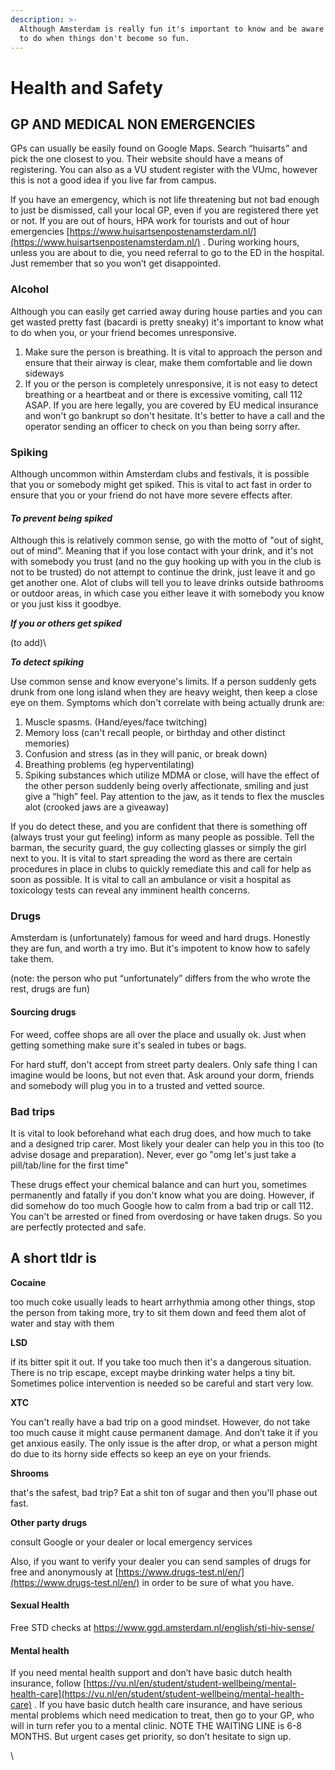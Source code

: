```yaml
---
description: >-
  Although Amsterdam is really fun it's important to know and be aware of what
  to do when things don't become so fun.
---
```


# Health and Safety

## GP AND MEDICAL NON EMERGENCIES

GPs can usually be easily found on Google Maps. Search “huisarts” and pick the one closest to you. Their website should have a means of registering. You can also as a VU student register with the VUmc, however this is not a good idea if you live far from campus.&#x20;

If you have an emergency, which is not life threatening but not bad enough to just be dismissed, call your local GP, even if you are registered there yet or not. If you are out of hours, HPA work for tourists and out of hour emergencies [https://www.huisartsenpostenamsterdam.nl/](https://www.huisartsenpostenamsterdam.nl/) . During working hours, unless you are about to die, you need referral to go to the ED in the hospital. Just remember that so you won’t get disappointed.

### Alcohol

Although you can easily get carried away during house parties and you can get wasted pretty fast (bacardi is pretty sneaky) it's important to know what to do when you, or your friend becomes unresponsive.

1. Make sure the person is breathing. It is vital to approach the person and ensure that their airway is clear, make them comfortable and lie down sideways
2. If you or the person is completely unresponsive, it is not easy to detect breathing or a heartbeat and or there is excessive vomiting, call 112 ASAP. If you are here legally, you are covered by EU medical insurance and won't go bankrupt so don't hesitate. It's better to have a call and the operator sending an officer to check on you than being sorry after.

### Spiking

Although uncommon within Amsterdam clubs and festivals, it is possible that you or somebody might get spiked. This is vital to act fast in order to ensure that you or your friend do not have more severe effects after.

#### _To prevent being spiked_

&#x20;Although this is relatively common sense, go with the motto of "out of sight, out of mind". Meaning that if you lose contact with your drink, and it's not with somebody you trust (and no the guy hooking up with you in the club is not to be trusted) do not attempt to continue the drink, just leave it and go get another one. Alot of clubs will tell you to leave drinks outside bathrooms or outdoor areas, in which case you either leave it with somebody you know or you just kiss it goodbye.

_**If you or others get spiked**_

(to add)\


_**To detect spiking**_

Use common sense and know everyone's limits. If a person suddenly gets drunk from one long island when they are heavy weight, then keep a close eye on them. Symptoms which don't correlate with being actually drunk are:

1. Muscle spasms. (Hand/eyes/face twitching)
2. Memory loss (can't recall people, or birthday and other distinct memories)
3. Confusion and stress (as in they will panic, or break down)
4. Breathing problems (eg hyperventilating)
5. Spiking substances which utilize MDMA or close, will have the effect of the other person suddenly being overly affectionate, smiling and just give a “high” feel. Pay attention to the jaw, as it tends to flex the muscles alot (crooked jaws are a giveaway)

If you do detect these, and you are confident that there is something off (always trust your gut feeling) inform as many people as possible. Tell the barman, the security guard, the guy collecting glasses or simply the girl next to you. It is vital to start spreading the word as there are certain procedures in place in clubs to quickly remediate this and call for help as soon as possible. It is vital  to call an ambulance or visit a hospital as toxicology tests can reveal any imminent health concerns.

### Drugs

Amsterdam is (unfortunately) famous for weed and hard drugs. Honestly they are fun, and worth a try imo. But it's impotent to know how to safely take them.&#x20;

(note: the person who put “unfortunately” differs from the who wrote the rest, drugs are fun)

#### Sourcing drugs

For weed, coffee shops are all over the place and usually ok. Just when getting something make sure it's sealed in tubes or bags.

For hard stuff, don't accept from street party dealers. Only safe thing I can imagine would be loons, but not even that. Ask around your dorm, friends and somebody will plug you in to a trusted and vetted source.

### Bad trips

It is vital to look beforehand what each drug does, and how much to take and a designed trip carer. Most likely your dealer can help you in this too (to advise dosage and preparation). Never, ever go "omg let's just take a pill/tab/line for the first time"

These drugs effect your chemical balance and can hurt you, sometimes permanently and fatally if you don't know what you are doing. However, if did somehow do too much Google how to calm from a bad trip or call 112. You can't be arrested or fined from overdosing or have taken drugs. So you are perfectly protected and safe.

## A short tldr is

**Cocaine**&#x20;

too much coke usually leads to heart arrhythmia among other things, stop the person from taking more, try to sit them down and feed them alot of water and stay with them&#x20;

**LSD**&#x20;

if its bitter spit it out. If you take too much then it's a dangerous situation. There is no trip escape, except maybe drinking water helps a tiny bit. Sometimes police intervention is needed so be careful and start very low.

**XTC**

You can't really have a bad trip on a good mindset. However, do not take too much cause it might cause permanent damage. And don’t take it if you get anxious easily. The only issue is the after drop, or what a person might do due to its horny side effects so keep an eye on your friends.

**Shrooms**&#x20;

that's the safest, bad trip? Eat a shit ton of sugar and then you'll phase out fast.

**Other party drugs**

consult Google or your dealer or local emergency services&#x20;

Also, if you want to verify your dealer you can send samples of drugs for free and anonymously at [https://www.drugs-test.nl/en/](https://www.drugs-test.nl/en/) in order to be sure of what you have.

#### Sexual Health

Free STD checks at https://www.ggd.amsterdam.nl/english/sti-hiv-sense/

#### Mental health

If you need mental health support and don’t have basic dutch health insurance, follow [https://vu.nl/en/student/student-wellbeing/mental-health-care](https://vu.nl/en/student/student-wellbeing/mental-health-care) . If you have basic dutch health care insurance, and have serious mental problems which need medication to treat, then go to your GP, who will in turn refer you to a mental clinic. NOTE THE WAITING LINE is 6-8 MONTHS. But urgent cases get priority, so don’t hesitate to sign up.

\
